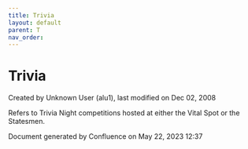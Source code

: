 ```yaml
---
title: Trivia
layout: default
parent: T
nav_order:
---
```


# Trivia

Created by  Unknown User (alu1), last modified on Dec 02, 2008

Refers to Trivia Night competitions hosted at either the Vital Spot or the Statesmen.

Document generated by Confluence on May 22, 2023 12:37


